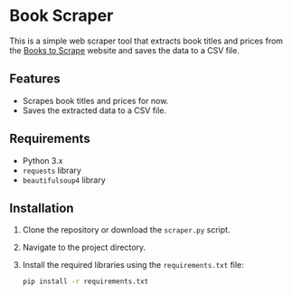 # Book Scraper

This is a simple web scraper tool that extracts book titles and prices from the [Books to Scrape](http://books.toscrape.com/) website and saves the data to a CSV file.

## Features

- Scrapes book titles and prices for now.
- Saves the extracted data to a CSV file.

## Requirements

- Python 3.x
- `requests` library
- `beautifulsoup4` library

## Installation

1. Clone the repository or download the `scraper.py` script.
2. Navigate to the project directory.
3. Install the required libraries using the `requirements.txt` file:

   ```sh
   pip install -r requirements.txt
